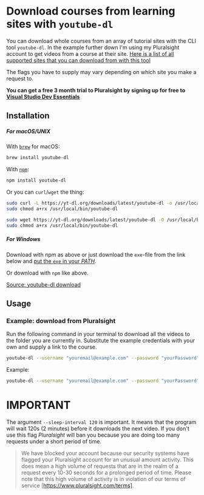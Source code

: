 # Download courses from learning sites with `youtube-dl`

You can download whole courses from an array of tutorial sites with the CLI tool `youtube-dl`. In the example further down I'm using my Pluralsight account to get videos from a course at their site. [Here is a list of all supported sites that you can download from with this tool](https://rg3.github.io/youtube-dl/supportedsites.html)

The flags you have to supply may vary depending on which site you make a request to.

**You can get a free 3 month trial to Pluralsight by signing up for free to [Visual Studio Dev Essentials](https://www.visualstudio.com/dev-essentials/)**

## Installation

##### For **macOS/UNIX**

With [`brew`](https://brew.sh/)  for macOS:

```bash
brew install youtube-dl
```

With [`npm`](https://www.npmjs.com/):

```bash
npm install youtube-dl
```

Or you can `curl`/`wget` the thing:

```bash
sudo curl -L https://yt-dl.org/downloads/latest/youtube-dl -o /usr/local/bin/youtube-dl
sudo chmod a+rx /usr/local/bin/youtube-dl
```
```bash
sudo wget https://yt-dl.org/downloads/latest/youtube-dl -O /usr/local/bin/youtube-dl
sudo chmod a+rx /usr/local/bin/youtube-dl
```


##### For Windows

Download with npm as above or just download the `exe`-file from the link below and [put the `exe` in your _PATH_](https://gist.github.com/jesperorb/836cb398e4bb8dc149902d68d3711295).

Or download with `npm` like above.

[Source: youtube-dl download](https://rg3.github.io/youtube-dl/download.html)

## Usage

### Example: download from **Pluralsight**

Run the following command in your terminal to download all the videos to the folder you are currently in. Substitute the example credentials with your own and supply a link to the course.

```bash
youtube-dl --username "youremail@example.com" --password "yourPassword" --verbose --sleep-interval 120 "link to course"
```

Example:

```bash
youtube-dl --username "youremail@example.com" --password "yourPassword" --verbose --sleep-interval 120 "https://app.pluralsight.com/library/courses/javascript-fundamentals/"
```

# IMPORTANT
The argument `--sleep-interval 120` is important. It means that the program will wait 120s (2 minutes) before it downloads the next video. If you don't use this flag _Pluralsight_ will ban you because you are doing too many requests under a short period of time.

>We have blocked your account because our security systems have flagged your Pluralsight account for an unusual amount activity. This does mean a high volume of requests that are in the realm of a request every 10-30 seconds for a prolonged period of time. Please note that this high volume of activity is in violation of our terms of service [https://www.pluralsight.com/terms].